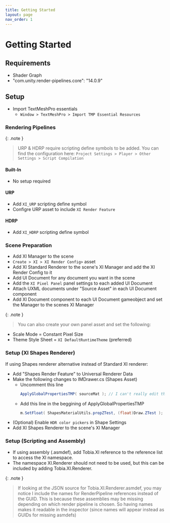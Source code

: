 ```yaml
---
title: Getting Started
layout: page
nav_order: 1
---
```


# Getting Started

## Requirements
- Shader Graph
- "com.unity.render-pipelines.core": "14.0.9"

## Setup

- Import TextMeshPro essentials
  - `Window > TextMeshPro > Import TMP Essential Resources`

### Rendering Pipelines

{: .note }
> URP & HDRP require scripting define symbols to be added.
  You can find the configuration here: `Project Settings > Player > Other Settings > Script Compilation`

#### Built-In
- No setup required

#### URP
- Add `XI_URP` scripting define symbol
- Configre URP asset to include `XI Render Feature`

#### HDRP
- Add `XI_HDRP` scripting define symbol

### Scene Preparation
- Add XI Manager to the scene
- `Create > XI > XI Render Config>` asset 
- Add XI Standard Renderer to the scene's XI Manager and add the XI Render Config to it
- Add UI Document for any document you want in the scene
- Add the `XI Pixel Panel` panel settings to each added UI Document
- Attach UXML documents under "Source Asset" in each UI Document component
- Add XI Document component to each UI Document gameobject and set the Manager to the scenes XI Manager

{: .note }
> You can also create your own panel asset and set the following:
  - Scale Mode = Constant Pixel Size
  - Theme Style Sheet = `XI DefaultRuntimeTheme` (preferred)

### Setup (XI Shapes Renderer)

If using Shapes renderer alternative instead of Standard XI renderer:
- Add "Shapes Render Feature" to Universal Renderer Data
- Make the following changes to IMDrawer.cs (Shapes Asset)
  - Uncomment this line
    ```cs
    ApplyGlobalPropertiesTMP( sourceMat ); // I can't really edit this because *groans*
    ```
  - Add this line in the beggining of ApplyGlobalPropertiesTMP
    ```cs
    m.SetFloat( ShapesMaterialUtils.propZTest, (float)Draw.ZTest );
    ```
- (Optional) Enable `HDR color pickers` in Shape Settings
- Add XI Shapes Renderer to the scene's XI Manager

### Setup (Scripting and Assembly)

- If using assembly (.asmdef), add Tobia.XI reference to the reference list to access the XI namespace.
- The namespace XI.Renderer should not need to be used, but this can be included by adding Tobia.XI.Renderer.

{: .note }
> If looking at the JSON source for Tobia.XI.Renderer.asmdef, you may notice I include
  the names for RenderPipeline references instead of the GUID. This is because these
  assemblies may be missing depending on which render pipeline is chosen. So having
  names makes it readable in the inspector (since names will appear instead as GUIDs
  for missing asmdefs)
